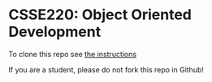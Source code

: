 # CSSE220: Object Oriented Development

To clone this repo see [the instructions](Docs/getting_the_repo.md)

If you are a student, please do not fork this repo in Github!
